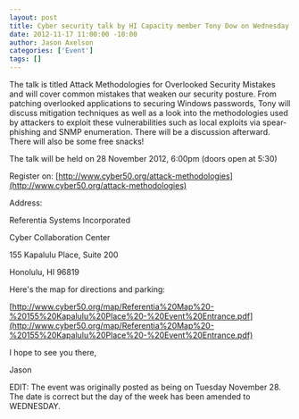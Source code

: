 ```yaml
--- 
layout: post
title: Cyber security talk by HI Capacity member Tony Dow on Wednesday Nov 28 6pm
date: 2012-11-17 11:00:00 -10:00
author: Jason Axelson
categories: ['Event']
tags: []
---
```


The talk is titled Attack Methodologies for Overlooked Security Mistakes and will cover common mistakes that weaken our security posture.  From patching overlooked applications to securing Windows passwords, Tony will discuss mitigation techniques as well as a look into the methodologies used by attackers to exploit these vulnerabilities such as local exploits via spear-phishing and SNMP enumeration. There will be a discussion afterward. There will also be some free snacks!

The talk will be held on 28 November 2012, 6:00pm (doors open at 5:30)

Register on:
[http://www.cyber50.org/attack-methodologies](http://www.cyber50.org/attack-methodologies)

Address:

Referentia Systems Incorporated

Cyber Collaboration Center

155 Kapalulu Place, Suite 200

Honolulu, HI 96819

Here's the map for directions and parking:

[http://www.cyber50.org/map/Referentia%20Map%20-%20155%20Kapalulu%20Place%20-%20Event%20Entrance.pdf](http://www.cyber50.org/map/Referentia%20Map%20-%20155%20Kapalulu%20Place%20-%20Event%20Entrance.pdf)

I hope to see you there,

Jason

EDIT: The event was originally posted as being on Tuesday November 28. The date is correct but the day of the week has been amended to WEDNESDAY.